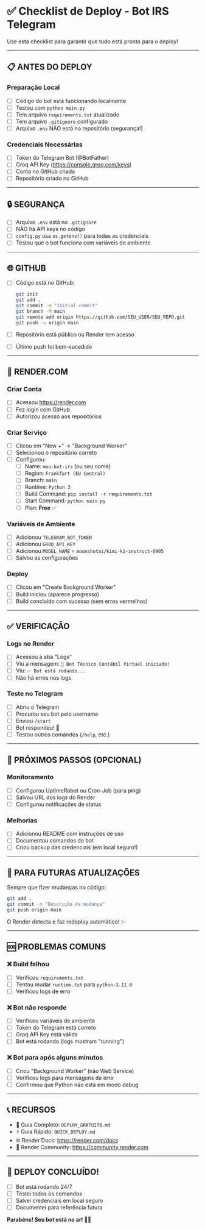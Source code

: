 # ✅ Checklist de Deploy - Bot IRS Telegram

Use esta checklist para garantir que tudo está pronto para o deploy!

---

## 📋 ANTES DO DEPLOY

### Preparação Local
- [ ] Código do bot está funcionando localmente
- [ ] Testou com `python main.py`
- [ ] Tem arquivo `requirements.txt` atualizado
- [ ] Tem arquivo `.gitignore` configurado
- [ ] Arquivo `.env` NÃO está no repositório (segurança!)

### Credenciais Necessárias
- [ ] Token do Telegram Bot (@BotFather)
- [ ] Groq API Key (https://console.groq.com/keys)
- [ ] Conta no GitHub criada
- [ ] Repositório criado no GitHub

---

## 🔒 SEGURANÇA

- [ ] Arquivo `.env` está no `.gitignore`
- [ ] NÃO há API keys no código
- [ ] `config.py` usa `os.getenv()` para todas as credenciais
- [ ] Testou que o bot funciona com variáveis de ambiente

---

## 🌐 GITHUB

- [ ] Código está no GitHub:
  ```bash
  git init
  git add .
  git commit -m "Initial commit"
  git branch -M main
  git remote add origin https://github.com/SEU_USER/SEU_REPO.git
  git push -u origin main
  ```

- [ ] Repositório está público ou Render tem acesso
- [ ] Último push foi bem-sucedido

---

## 🚀 RENDER.COM

### Criar Conta
- [ ] Acessou https://render.com
- [ ] Fez login com GitHub
- [ ] Autorizou acesso aos repositórios

### Criar Serviço
- [ ] Clicou em "New +" → "Background Worker"
- [ ] Selecionou o repositório correto
- [ ] Configurou:
  - [ ] Name: `meu-bot-irs` (ou seu nome)
  - [ ] Region: `Frankfurt (EU Central)`
  - [ ] Branch: `main`
  - [ ] Runtime: `Python 3`
  - [ ] Build Command: `pip install -r requirements.txt`
  - [ ] Start Command: `python main.py`
  - [ ] Plan: **Free** ✅

### Variáveis de Ambiente
- [ ] Adicionou `TELEGRAM_BOT_TOKEN`
- [ ] Adicionou `GROQ_API_KEY`
- [ ] Adicionou `MODEL_NAME` = `moonshotai/kimi-k2-instruct-0905`
- [ ] Salvou as configurações

### Deploy
- [ ] Clicou em "Create Background Worker"
- [ ] Build iniciou (aparece progresso)
- [ ] Build concluído com sucesso (sem erros vermelhos)

---

## ✅ VERIFICAÇÃO

### Logs no Render
- [ ] Acessou a aba "Logs"
- [ ] Viu a mensagem: `🤖 Bot Técnico Contábil Virtual iniciado!`
- [ ] Viu: `✅ Bot está rodando...`
- [ ] Não há erros nos logs

### Teste no Telegram
- [ ] Abriu o Telegram
- [ ] Procurou seu bot pelo username
- [ ] Enviou `/start`
- [ ] Bot respondeu! 🎉
- [ ] Testou outros comandos (`/help`, etc.)

---

## 🎯 PRÓXIMOS PASSOS (OPCIONAL)

### Monitoramento
- [ ] Configurou UptimeRobot ou Cron-Job (para ping)
- [ ] Salvou URL dos logs do Render
- [ ] Configurou notificações de status

### Melhorias
- [ ] Adicionou README com instruções de uso
- [ ] Documentou comandos do bot
- [ ] Criou backup das credenciais (em local seguro!)

---

## 🔄 PARA FUTURAS ATUALIZAÇÕES

Sempre que fizer mudanças no código:

```bash
git add .
git commit -m "Descrição da mudança"
git push origin main
```

O Render detecta e faz redeploy automático! ✨

---

## 🆘 PROBLEMAS COMUNS

### ❌ Build falhou
- [ ] Verificou `requirements.txt`
- [ ] Tentou mudar `runtime.txt` para `python-3.11.0`
- [ ] Verificou logs de erro

### ❌ Bot não responde
- [ ] Verificou variáveis de ambiente
- [ ] Token do Telegram está correto
- [ ] Groq API Key está válida
- [ ] Bot está rodando (logs mostram "running")

### ❌ Bot para após alguns minutos
- [ ] Criou "Background Worker" (não Web Service)
- [ ] Verificou logs para mensagens de erro
- [ ] Confirmou que Python não está em modo debug

---

## 📞 RECURSOS

- 📖 Guia Completo: `DEPLOY_GRATUITO.md`
- ⚡ Guia Rápido: `QUICK_DEPLOY.md`
- 🌐 Render Docs: https://render.com/docs
- 💬 Render Community: https://community.render.com

---

## 🎉 DEPLOY CONCLUÍDO!

- [ ] Bot está rodando 24/7
- [ ] Testei todos os comandos
- [ ] Salvei credenciais em local seguro
- [ ] Documentei para referência futura

**Parabéns! Seu bot está no ar! 🚀🎊**